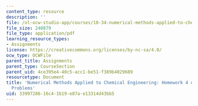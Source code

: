 ```yaml
---
content_type: resource
description: ''
file: /ol-ocw-studio-app/courses/10-34-numerical-methods-applied-to-chemical-engineering-fall-2015/3399728616c41b19e87ae13314d43bb5_MIT10_34F15_Problem_HW4.pdf
file_size: 240879
file_type: application/pdf
learning_resource_types:
- Assignments
license: https://creativecommons.org/licenses/by-nc-sa/4.0/
ocw_type: OCWFile
parent_title: Assignments
parent_type: CourseSection
parent_uid: 4ce395e4-40c5-acc1-be51-f389b4029689
resourcetype: Document
title: 'Numerical Methods Applied to Chemical Engineering: Homework 4 on Initial Value
  Problems'
uid: 33997286-16c4-1b19-e87a-e13314d43bb5
---
```

